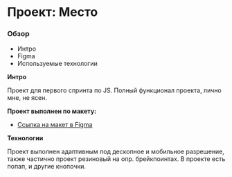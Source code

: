 # Проект: Место

### Обзор
* Интро
* Figma
* Используемые технологии

**Интро**

Проект для первого спринта по JS.
Полный функционал проекта, лично мне, не ясен.

**Проект выполнен по макету:**

* [Ссылка на макет в Figma](https://www.figma.com/file/2cn9N9jSkmxD84oJik7xL7/JavaScript.-Sprint-4)

**Технологии**

Проект выполнен адаптивным под дескопное и мобильное разрешение, также частично проект резиновый на опр. брейкпоинтах.
В проекте есть попап, и другие кнопочки.

